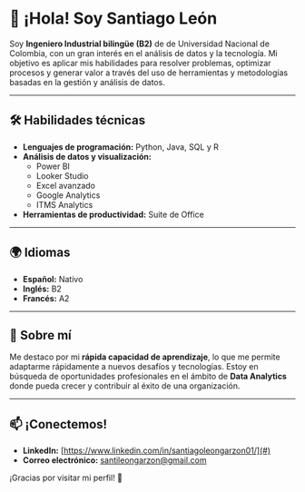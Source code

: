 # 👋 ¡Hola! Soy Santiago León  

Soy **Ingeniero Industrial bilingüe (B2)** de de Universidad Nacional de Colombia, con un gran interés en el análisis de datos y la tecnología. Mi objetivo es aplicar mis habilidades para resolver problemas, optimizar procesos y generar valor a través del uso de herramientas y metodologías basadas en la gestión y análisis de datos.  

---

## 🛠️ Habilidades técnicas  
- **Lenguajes de programación:** Python, Java, SQL y R
- **Análisis de datos y visualización:**  
  - Power BI  
  - Looker Studio  
  - Excel avanzado
  - Google Analytics
  - ITMS Analytics
- **Herramientas de productividad:** Suite de Office  

---

## 🌍 Idiomas  
- **Español:** Nativo  
- **Inglés:** B2
- **Francés:** A2

---

## 🚀 Sobre mí  
Me destaco por mi **rápida capacidad de aprendizaje**, lo que me permite adaptarme rápidamente a nuevos desafíos y tecnologías. Estoy en búsqueda de oportunidades profesionales en el ámbito de **Data Analytics** donde pueda crecer y contribuir al éxito de una organización.  

---

## 📫 ¡Conectemos!  
- **LinkedIn:** [https://www.linkedin.com/in/santiagoleongarzon01/](#)  
- **Correo electrónico:** [santileongarzon@gmail.com](#)   

¡Gracias por visitar mi perfil! 🌟  
